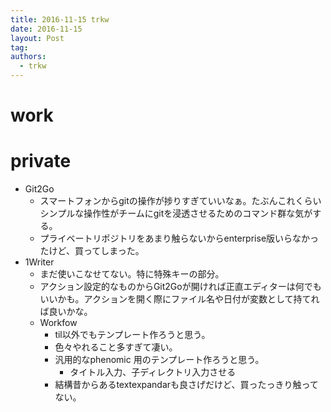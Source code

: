 ```yaml
---
title: 2016-11-15 trkw
date: 2016-11-15
layout: Post
tag:  
authors:
  - trkw
---
```


# work

# private
- Git2Go
  - スマートフォンからgitの操作が捗りすぎていいなぁ。たぶんこれくらいシンプルな操作性がチームにgitを浸透させるためのコマンド群な気がする。
  - プライベートリポジトリをあまり触らないからenterprise版いらなかったけど、買ってしまった。
- 1Writer
  - まだ使いこなせてない。特に特殊キーの部分。
  - アクション設定的なものからGit2Goが開ければ正直エディターは何でもいいかも。アクションを開く際にファイル名や日付が変数として持てれば良いかな。
  - Workfow
    - til以外でもテンプレート作ろうと思う。
    - 色々やれること多すぎて凄い。
    - 汎用的なphenomic 用のテンプレート作ろうと思う。
      - タイトル入力、子ディレクトリ入力させる
    - 結構昔からあるtextexpandarも良さげだけど、買ったっきり触ってない。
